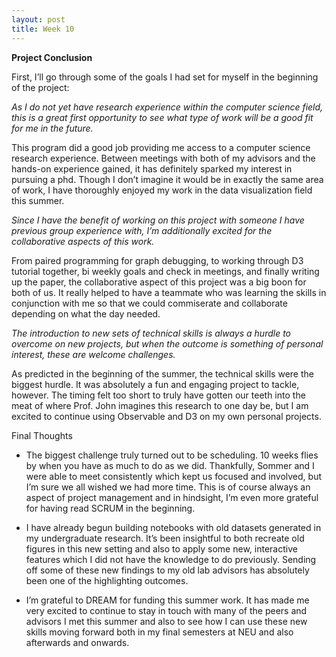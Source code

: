 ```yaml
---
layout: post
title: Week 10
---
```


**Project Conclusion**

First, I’ll go through some of the goals I had set for myself in the beginning of the project:

*As I do not yet have research experience within the computer science field, this is a great first opportunity to see what type of work will be a good fit for me in the future.* <br>  

This program did a good job providing me access to a computer science research experience. Between meetings with both of my advisors and the hands-on experience gained, it has definitely sparked my interest in pursuing a phd. Though I don’t imagine it would be in exactly the same area of work, I have thoroughly enjoyed my work in the data visualization field this summer.<br>   

*Since I have the benefit of working on this project with someone I have previous group experience with, I’m additionally excited for the collaborative aspects of this work.*<br>  

From paired programming for graph debugging, to working through D3 tutorial together, bi weekly goals and check in meetings, and finally writing up the paper, the collaborative aspect of this project was a big boon for both of us. It really helped to have a teammate who was learning the skills in conjunction with me so that we could commiserate and collaborate depending on what the day needed.<br>  

*The introduction to new sets of technical skills is always a hurdle to overcome on new projects, but when the outcome is something of personal interest, these are welcome challenges.* <br>  
 
As predicted in the beginning of the summer, the technical skills were the biggest hurdle. It was absolutely a fun and engaging project to tackle, however. The timing felt too short to truly have gotten our teeth into the meat of where Prof. John imagines this research to one day be, but I am excited to continue using Observable and D3 on my own personal projects.
 
Final Thoughts
 
* The biggest challenge truly turned out to be scheduling. 10 weeks flies by when you have as much to do as we did. Thankfully, Sommer and I were able to meet consistently which kept us focused and involved, but I’m sure we all wished we had more time. This is of course always an aspect of project management and in hindsight, I’m even more grateful for having read SCRUM in the beginning.
 
* I have already begun building notebooks with old datasets generated in my undergraduate research. It’s been insightful to both recreate old figures in this new setting and also to apply some new, interactive features which I did not have the knowledge to do previously. Sending off some of these new findings to my old lab advisors has absolutely been one of the highlighting outcomes. 
 
* I’m grateful to DREAM for funding this summer work. It has made me very excited to continue to stay in touch with many of the peers and advisors I met this summer and also to see how I can use these new skills moving forward both in my final semesters at NEU and also afterwards and onwards. 
